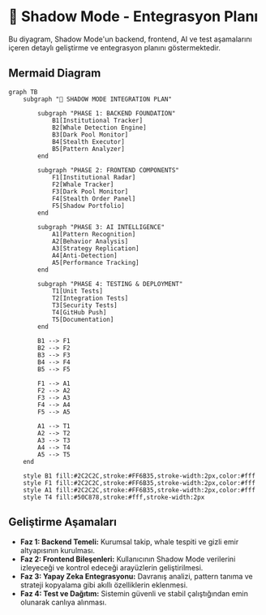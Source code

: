 # 🥷 Shadow Mode - Entegrasyon Planı

Bu diyagram, Shadow Mode'un backend, frontend, AI ve test aşamalarını içeren detaylı geliştirme ve entegrasyon planını göstermektedir.

## Mermaid Diagram
```mermaid
graph TB
    subgraph "🥷 SHADOW MODE INTEGRATION PLAN"
        
        subgraph "PHASE 1: BACKEND FOUNDATION"
            B1[Institutional Tracker]
            B2[Whale Detection Engine]
            B3[Dark Pool Monitor]
            B4[Stealth Executor]
            B5[Pattern Analyzer]
        end
        
        subgraph "PHASE 2: FRONTEND COMPONENTS"
            F1[Institutional Radar]
            F2[Whale Tracker]
            F3[Dark Pool Monitor]
            F4[Stealth Order Panel]
            F5[Shadow Portfolio]
        end
        
        subgraph "PHASE 3: AI INTELLIGENCE"
            A1[Pattern Recognition]
            A2[Behavior Analysis]
            A3[Strategy Replication]
            A4[Anti-Detection]
            A5[Performance Tracking]
        end
        
        subgraph "PHASE 4: TESTING & DEPLOYMENT"
            T1[Unit Tests]
            T2[Integration Tests]
            T3[Security Tests]
            T4[GitHub Push]
            T5[Documentation]
        end
        
        B1 --> F1
        B2 --> F2
        B3 --> F3
        B4 --> F4
        B5 --> F5
        
        F1 --> A1
        F2 --> A2
        F3 --> A3
        F4 --> A4
        F5 --> A5
        
        A1 --> T1
        A2 --> T2
        A3 --> T3
        A4 --> T4
        A5 --> T5
    end
    
    style B1 fill:#2C2C2C,stroke:#FF6B35,stroke-width:2px,color:#fff
    style F1 fill:#2C2C2C,stroke:#FF6B35,stroke-width:2px,color:#fff
    style A1 fill:#2C2C2C,stroke:#FF6B35,stroke-width:2px,color:#fff
    style T4 fill:#50C878,stroke:#fff,stroke-width:2px
```

## Geliştirme Aşamaları
- **Faz 1: Backend Temeli:** Kurumsal takip, whale tespiti ve gizli emir altyapısının kurulması.
- **Faz 2: Frontend Bileşenleri:** Kullanıcının Shadow Mode verilerini izleyeceği ve kontrol edeceği arayüzlerin geliştirilmesi.
- **Faz 3: Yapay Zeka Entegrasyonu:** Davranış analizi, pattern tanıma ve strateji kopyalama gibi akıllı özelliklerin eklenmesi.
- **Faz 4: Test ve Dağıtım:** Sistemin güvenli ve stabil çalıştığından emin olunarak canlıya alınması. 